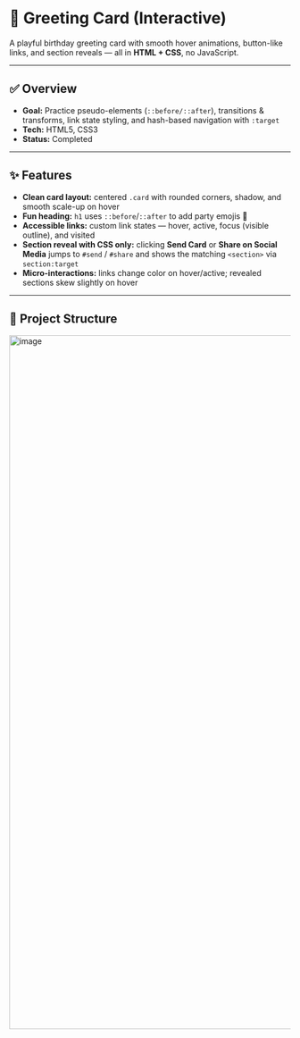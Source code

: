 # 🎉 Greeting Card (Interactive)

A playful birthday greeting card with smooth hover animations, button-like links, and section reveals — all in **HTML + CSS**, no JavaScript.

---

## ✅ Overview
- **Goal:** Practice pseudo-elements (`::before/::after`), transitions & transforms, link state styling, and hash-based navigation with `:target`
- **Tech:** HTML5, CSS3
- **Status:** Completed

---

## ✨ Features
- **Clean card layout:** centered `.card` with rounded corners, shadow, and smooth scale-up on hover  
- **Fun heading:** `h1` uses `::before`/`::after` to add party emojis 🥳  
- **Accessible links:** custom link states — hover, active, focus (visible outline), and visited  
- **Section reveal with CSS only:** clicking **Send Card** or **Share on Social Media** jumps to `#send` / `#share` and shows the matching `<section>` via `section:target`  
- **Micro-interactions:** links change color on hover/active; revealed sections skew slightly on hover

---

## 🧱 Project Structure

<img width="1940" height="1243" alt="image" src="https://github.com/user-attachments/assets/86f9c349-4ffb-49c7-8907-5a6f60577ad2" />
